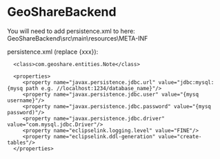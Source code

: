 # GeoShareBackend

You will need to add persistence.xml to here:
GeoShareBackend\src\main\resources\META-INF

persistence.xml (replace {xxx}):

<?xml version="1.0" encoding="UTF-8"?>

<persistence version="2.0" xmlns="http://java.sun.com/xml/ns/persistence"
   xmlns:xsi="http://www.w3.org/2001/XMLSchema-instance" 
   xsi:schemaLocation="http://java.sun.com/xml/ns/persistence 
   http://java.sun.com/xml/ns/persistence/persistence_2_0.xsd">
   
   <persistence-unit name="Eclipselink_JPA" transaction-type="RESOURCE_LOCAL">
   
      <class>com.geoshare.entities.Note</class>

      <properties>
         <property name="javax.persistence.jdbc.url" value="jdbc:mysql:{mysq path e.g. //localhost:1234/database_name}"/>
         <property name="javax.persistence.jdbc.user" value="{mysq username}"/>
         <property name="javax.persistence.jdbc.password" value="{mysq password)"/>
         <property name="javax.persistence.jdbc.driver" value="com.mysql.jdbc.Driver"/>
         <property name="eclipselink.logging.level" value="FINE"/>
         <property name="eclipselink.ddl-generation" value="create-tables"/>
      </properties>
      
   </persistence-unit>
</persistence>
